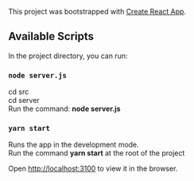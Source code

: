 This project was bootstrapped with [Create React App](https://github.com/facebook/create-react-app).

## Available Scripts

In the project directory, you can run:


### `node server.js`

cd src <br>
cd server <br>
Run the command: <b>node server.js</b>

### `yarn start`

Runs the app in the development mode.<br />
Run the command <b>yarn start</b> at the root of the project

Open [http://localhost:3100](http://localhost:3100) to view it in the browser.



